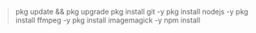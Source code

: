 
> pkg update && pkg upgrade
> pkg install git -y
> pkg install nodejs -y
> pkg install ffmpeg -y
> pkg install imagemagick -y
> npm install
